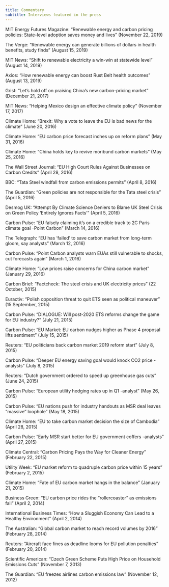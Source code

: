 ```yaml
---
title: Commentary
subtitle: Interviews featured in the press
---
```


MIT Energy Futures Magazine: “Renewable energy and carbon pricing policies: State-level adoption saves money and lives” (November 22, 2019)

The Verge: “Renewable energy can generate billions of dollars in health benefits, study finds” (August 15, 2019)

MIT News: “Shift to renewable electricity a win-win at statewide level” (August 14, 2019)

Axios: “How renewable energy can boost Rust Belt health outcomes” (August 13, 2019)

Grist: “Let’s hold off on praising China’s new carbon-pricing market” (December 21, 2017)

MIT News: “Helping Mexico design an effective climate policy” (November 17, 2017)

Climate Home: “Brexit: Why a vote to leave the EU is bad news for the climate” (June 20, 2016)

Climate Home: “EU carbon price forecast inches up on reform plans” (May 31, 2016)

Climate Home: “China holds key to revive moribund carbon markets” (May 25, 2016)

The Wall Street Journal: “EU High Court Rules Against Businesses on Carbon Credits” (April 28, 2016)

BBC: “Tata Steel windfall from carbon emissions permits” (April 8, 2016)

The Guardian: “Green policies are not responsible for the Tata steel crisis” (April 5, 2016)

Desmog UK: “Attempt By Climate Science Deniers to Blame UK Steel Crisis on Green Policy ‘Entirely Ignores Facts’” (April 5, 2016)

Carbon Pulse: “EU falsely claiming it’s on a credible track to 2C Paris climate goal -Point Carbon” (March 14, 2016)

The Telegraph: “EU has ‘failed’ to save carbon market from long-term gloom, say analysts” (March 12, 2016)

Carbon Pulse: “Point Carbon analysts warn EUAs still vulnerable to shocks, cut forecasts again” (March 1, 2016)

Climate Home: “Low prices raise concerns for China carbon market” (January 29, 2016)

Carbon Brief: “Factcheck: The steel crisis and UK electricity prices” (22 October, 2015)

Euractiv: “Polish opposition threat to quit ETS seen as political maneuver” (15 September, 2015)

Carbon Pulse: “DIALOGUE: Will post-2020 ETS reforms change the game for EU industry?” (July 21, 2015)

Carbon Pulse: “EU Market: EU carbon nudges higher as Phase 4 proposal lifts sentiment” (July 15, 2015)

Reuters: “EU politicians back carbon market 2019 reform start” (July 8, 2015)

Carbon Pulse: “Deeper EU energy saving goal would knock CO2 price -analysts” (July 8, 2015)

Reuters: “Dutch government ordered to speed up greenhouse gas cuts” (June 24, 2015)

Carbon Pulse: “European utility hedging rates up in Q1 -analyst” (May 26, 2015)

Carbon Pulse: “EU nations push for industry handouts as MSR deal leaves “massive” loophole” (May 18, 2015)

Climate Home: “EU to take carbon market decision the size of Cambodia” (April 28, 2015)

Carbon Pulse: “Early MSR start better for EU government coffers -analysts” (April 27, 2015)

Climate Central: “Carbon Pricing Pays the Way for Cleaner Energy” (February 22, 2015)

Utility Week: “EU market reform to quadruple carbon price within 15 years” (February 2, 2015)

Climate Home: “Fate of EU carbon market hangs in the balance” (January 21, 2015)

Business Green: “EU carbon price rides the “rollercoaster” as emissions fall” (April 2, 2014)

International Business Times: “How a Sluggish Economy Can Lead to a Healthy Environment” (April 2, 2014)

The Australian: “Global carbon market to reach record volumes by 2016”  (February 28, 2014)

Reuters: “Aircraft face fines as deadline looms for EU pollution penalties” (February 20, 2014)

Scientific American: “Czech Green Scheme Puts High Price on Household Emissions Cuts” (November 7, 2013)

The Guardian: “EU freezes airlines carbon emissions law” (November 12, 2012)
